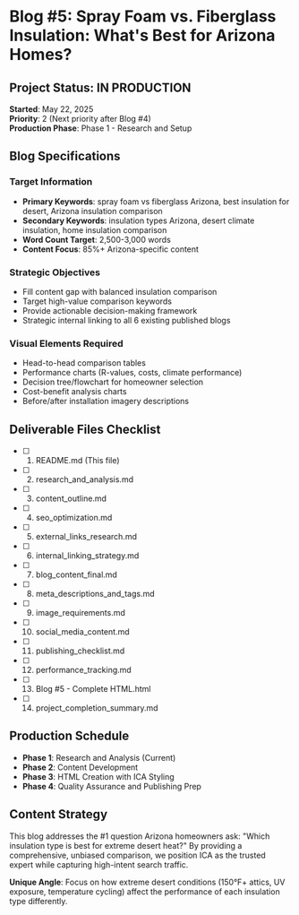 # Blog #5: Spray Foam vs. Fiberglass Insulation: What's Best for Arizona Homes?

## Project Status: IN PRODUCTION
**Started**: May 22, 2025  
**Priority**: 2 (Next priority after Blog #4)  
**Production Phase**: Phase 1 - Research and Setup  

## Blog Specifications

### Target Information
- **Primary Keywords**: spray foam vs fiberglass Arizona, best insulation for desert, Arizona insulation comparison
- **Secondary Keywords**: insulation types Arizona, desert climate insulation, home insulation comparison
- **Word Count Target**: 2,500-3,000 words
- **Content Focus**: 85%+ Arizona-specific content

### Strategic Objectives
- Fill content gap with balanced insulation comparison 
- Target high-value comparison keywords
- Provide actionable decision-making framework
- Strategic internal linking to all 6 existing published blogs

### Visual Elements Required
- Head-to-head comparison tables
- Performance charts (R-values, costs, climate performance)
- Decision tree/flowchart for homeowner selection
- Cost-benefit analysis charts
- Before/after installation imagery descriptions

## Deliverable Files Checklist
- [ ] 1. README.md (This file)
- [ ] 2. research_and_analysis.md
- [ ] 3. content_outline.md  
- [ ] 4. seo_optimization.md
- [ ] 5. external_links_research.md
- [ ] 6. internal_linking_strategy.md
- [ ] 7. blog_content_final.md
- [ ] 8. meta_descriptions_and_tags.md
- [ ] 9. image_requirements.md
- [ ] 10. social_media_content.md
- [ ] 11. publishing_checklist.md
- [ ] 12. performance_tracking.md
- [ ] 13. Blog #5 - Complete HTML.html
- [ ] 14. project_completion_summary.md

## Production Schedule
- **Phase 1**: Research and Analysis (Current)
- **Phase 2**: Content Development  
- **Phase 3**: HTML Creation with ICA Styling
- **Phase 4**: Quality Assurance and Publishing Prep

## Content Strategy
This blog addresses the #1 question Arizona homeowners ask: "Which insulation type is best for extreme desert heat?" By providing a comprehensive, unbiased comparison, we position ICA as the trusted expert while capturing high-intent search traffic.

**Unique Angle**: Focus on how extreme desert conditions (150°F+ attics, UV exposure, temperature cycling) affect the performance of each insulation type differently.

